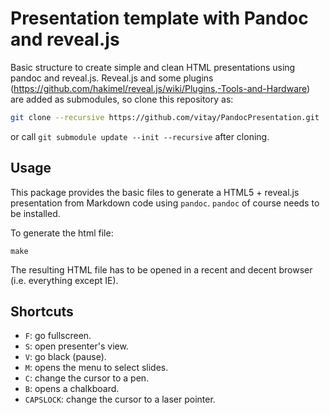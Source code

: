 # Presentation template with Pandoc and reveal.js

Basic structure to create simple and clean HTML presentations using pandoc and reveal.js. Reveal.js and some plugins (<https://github.com/hakimel/reveal.js/wiki/Plugins,-Tools-and-Hardware>) are added as submodules, so clone this repository as:

```bash
git clone --recursive https://github.com/vitay/PandocPresentation.git
```

or call `git submodule update --init --recursive` after cloning.

## Usage

This package provides the basic files to generate a HTML5 + reveal.js presentation from Markdown code using `pandoc`. `pandoc` of course needs to be installed. 

To generate the html file:

```
make
```

The resulting HTML file has to be opened in a recent and decent browser (i.e. everything except IE).

## Shortcuts

* `F`: go fullscreen.
* `S`: open presenter's view.
* `V`: go black (pause).
* `M`: opens the menu to select slides.
* `C`: change the cursor to a pen.
* `B`: opens a chalkboard.
* `CAPSLOCK`: change the cursor to a laser pointer.